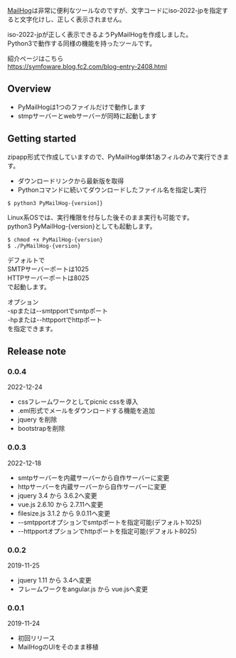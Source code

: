 [MailHog](https://github.com/mailhog/MailHog)は非常に便利なツールなのですが、文字コードにiso-2022-jpを指定すると文字化けし、正しく表示されません。

iso-2022-jpが正しく表示できるようPyMailHogを作成しました。  
Python3で動作する同様の機能を持ったツールです。

紹介ページはこちら  
https://symfoware.blog.fc2.com/blog-entry-2408.html

## Overview

* PyMailHogは1つのファイルだけで動作します
* stmpサーバーとwebサーバーが同時に起動します


## Getting started

zipapp形式で作成していますので、PyMailHog単体1あフィルのみで実行できます。

* ダウンロードリンクから最新版を取得
* Pythonコマンドに続いてダウンロードしたファイル名を指定し実行

```
$ python3 PyMailHog-{version]}
```

Linux系OSでは、実行権限を付与した後そのまま実行も可能です。  
python3 PyMailHog-{version}としても起動します。  

```
$ chmod +x PyMailHog-{version}
$ ./PyMailHog-{version}
```

デフォルトで  
SMTPサーバーポートは1025  
HTTPサーバーポートは8025  
で起動します。

オプション  
-spまたは--smtpportでsmtpポート  
-hpまたは--httpportでhttpポート  
を指定できます。

## Release note

### 0.0.4
2022-12-24

* cssフレームワークとしてpicnic cssを導入
* .eml形式でメールをダウンロードする機能を追加
* jquery を削除
* bootstrapを削除

### 0.0.3
2022-12-18

* smtpサーバーを内蔵サーバーから自作サーバーに変更
* httpサーバーを内蔵サーバーから自作サーバーに変更
* jquery 3.4 から 3.6.2へ変更
* vue.js 2.6.10 から 2.7.11へ変更
* filesize.js 3.1.2 から 9.0.11へ変更
* --smtpportオプションでsmtpポートを指定可能(デフォルト1025)
* --httpportオプションでhttpポートを指定可能(デフォルト8025)

### 0.0.2
2019-11-25

* jquery 1.11 から 3.4へ変更
* フレームワークをangular.js から vue.jsへ変更

### 0.0.1
2019-11-24  

* 初回リリース
* MailHogのUIをそのまま移植


